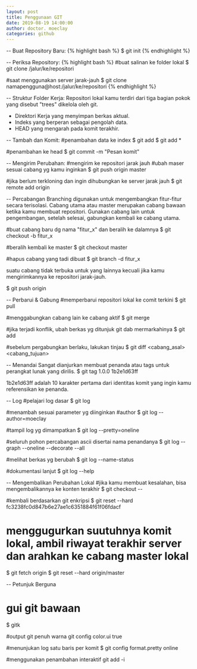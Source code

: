 ```yaml
---
layout: post
title: Penggunaan GIT
date: 2019-08-19 14:00:00
author: doctor. moeclay
categories: github
---
```


-- Buat Repository Baru:
{% highlight bash %}
$ git init
{% endhighlight %}



-- Periksa Repository:
{% highlight bash %}
#buat salinan ke folder lokal
$ git clone /jalur/ke/repositori

#saat menggunakan server jarak-jauh
$ git clone namapengguna@host:/jalur/ke/repositori
{% endhighlight %}


-- Struktur Folder Kerja:
Repositori lokal kamu terdiri dari tiga bagian pokok yang disebut "trees" dikelola oleh git.
- Direktori Kerja yang menyimpan berkas aktual.
- Indeks yang berperan sebagai pengolah data.
- HEAD yang mengarah pada komit terakhir. 



-- Tambah dan Komit:
#penambahan data ke index
$ git add <namaberkas>
$ git add *

#penambahan ke head
$ git commit -m "Pesan komit"



-- Mengirim Perubahan:
#mengirim ke repositori jarak jauh
#ubah maser sesuai cabang yg kamu inginkan
$ git push origin master

#jika berlum terkloning dan ingin dihubungkan ke server jarak jauh
$ git remote add origin <server>



-- Percabangan
Branching digunakan untuk mengembangkan fitur-fitur secara terisolasi. Cabang utama atau master merupakan cabang bawaan ketika kamu membuat repositori. Gunakan cabang lain untuk pengembangan, setelah selesai, gabungkan kembali ke cabang utama. 

#buat cabang baru dg nama "fitur_x" dan beralih ke dalamnya
$ git checkout -b fitur_x

#beralih kembali ke master
$ git checkout master

#hapus cabang yang tadi dibuat
$ git branch -d fitur_x

suatu cabang tidak terbuka untuk yang lainnya kecuali jika kamu mengirimkannya ke repositori jarak-jauh.

$ git push origin <cabang>



-- Perbarui & Gabung
#memperbarui repositori lokal ke comit terkini
$ git pull

#menggabungkan cabang lain ke cabang aktif
$ git merge <cabang>

#jika terjadi konflik, ubah berkas yg ditunjuk git dab mermarkahinya
$ git add <namaberkas>

#sebelum pergabungkan berlaku, lakukan tinjau
$ git diff <cabang_asal> <cabang_tujuan>



-- Menandai
Sangat dianjurkan membuat penanda atau tags untuk perangkat lunak yang dirilis.
$ git tag 1.0.0 1b2e1d63ff

1b2e1d63ff adalah 10 karakter pertama dari identitas komit yang ingin kamu referensikan ke penanda.


-- Log
#pelajari log dasar
$ git log

#menambah sesuai parameter yg diinginkan
#author
$ git log --author=moeclay

#tampil log yg dimampatkan
$ git log --pretty=oneline

#seluruh pohon percabangan ascii disertai nama penandanya
$ git log --graph --oneline --decorate --all

#melihat berkas yg berubah
$ git log --name-status

#dokumentasi lanjut
$ git log --help



-- Mengembalikan Perubahan Lokal
#jika kamu membuat kesalahan, bisa mengembalikannya ke konten terakhir
$ git checkout -- <namaberkas>

#kembali berdasarkan git enkripsi
$ git reset --hard fc3238fc0d847b6e27ae1c6351884f61f06fdacf

# menggugurkan suutuhnya komit lokal, ambil riwayat terakhir server dan arahkan ke cabang master lokal
$ git fetch origin
$ git reset --hard origin/master



-- Petunjuk Berguna
# gui git bawaan
$ gitk

#output git penuh warna
git config color.ui true

#menunjukan log satu baris per komit
$ git config format.pretty online

#menggunakan penambahan interaktif
git add -i
